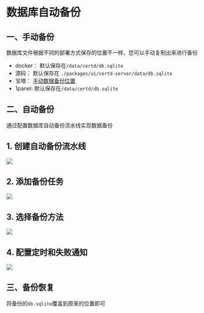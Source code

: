 # 数据库自动备份

## 一、手动备份
数据库文件根据不同的部署方式保存的位置不一样，您可以手动复制出来进行备份

* docker： 默认保存在`/data/certd/db.sqlite`
* 源码： 默认保存在 `./packages/ui/certd-server/data/db.sqlite`
* 宝塔： [手动数据备份位置](https://certd.docmirror.cn/guide/install/baota/#%E5%9B%9B%E3%80%81%E6%95%B0%E6%8D%AE%E5%A4%87%E4%BB%BD) 
* 1panel:  默认保存在`/data/certd/db.sqlite`


## 二、自动备份
通过配置数据库自动备份流水线实现数据备份

## 1. 创建自动备份流水线
![](./images/1.png)

## 2. 添加备份任务
![](./images/2.png)

## 3. 选择备份方法
![](./images/3.png)

## 4. 配置定时和失败通知
![](./images/4.png)


## 三、备份恢复

将备份的`db.sqlite`覆盖到原来的位置即可